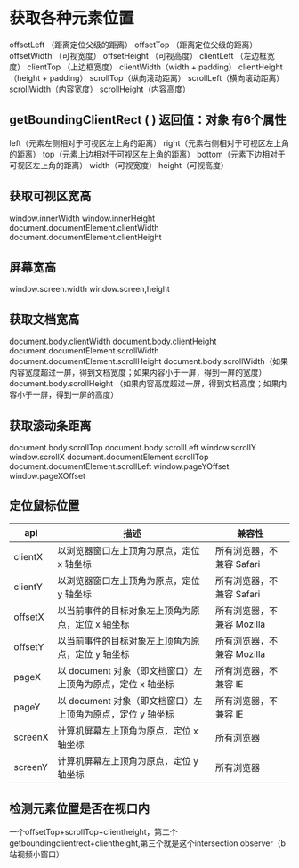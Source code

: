 # 获取各种元素位置

offsetLeft （距离定位父级的距离）
offsetTop （距离定位父级的距离）
offsetWidth （可视宽度）
offsetHeight （可视高度）
clientLeft （左边框宽度）
clientTop （上边框宽度）
clientWidth（width + padding）
clientHeight（height + padding）
scrollTop（纵向滚动距离）
scrollLeft（横向滚动距离）
scrollWidth（内容宽度）
scrollHeight（内容高度）

## getBoundingClientRect ( ) 返回值：对象 有6个属性

left（元素左侧相对于可视区左上角的距离）
right（元素右侧相对于可视区左上角的距离）
top（元素上边相对于可视区左上角的距离）
bottom（元素下边相对于可视区左上角的距离）
width（可视宽度）
height（可视高度）

## 获取可视区宽高

window.innerWidth
window.innerHeight
document.documentElement.clientWidth
document.documentElement.clientHeight

## 屏幕宽高

window.screen.width
window.screen,height

## 获取文档宽高

document.body.clientWidth
document.body.clientHeight
document.documentElement.scrollWidth
document.documentElement.scrollHeight
document.body.scrollWidth（如果内容宽度超过一屏，得到文档宽度；如果内容小于一屏，得到一屏的宽度）
document.body.scrollHeight （如果内容高度超过一屏，得到文档高度；如果内容小于一屏，得到一屏的高度）

## 获取滚动条距离

document.body.scrollTop
document.body.scrollLeft
window.scrollY
window.scrollX
document.documentElement.scrollTop
document.documentElement.scrollLeft
window.pageYOffset
window.pageXOffset

## 定位鼠标位置

|api| 描述|兼容性 |
|---|---|---|
|clientX |以浏览器窗口左上顶角为原点，定位 x 轴坐标 |所有浏览器，不兼容 Safari|
|clientY |以浏览器窗口左上顶角为原点，定位 y 轴坐标 |所有浏览器，不兼容 Safari|
|offsetX |以当前事件的目标对象左上顶角为原点，定位 x 轴坐标 |所有浏览器，不兼容 Mozilla
|offsetY |以当前事件的目标对象左上顶角为原点，定位 y 轴坐标 |所有浏览器，不兼容 Mozilla
|pageX |以 document 对象（即文档窗口）左上顶角为原点，定位 x 轴坐标 |所有浏览器，不兼容 IE
|pageY| 以 document 对象（即文档窗口）左上顶角为原点，定位 y 轴坐标 |所有浏览器，不兼容 IE
|screenX |计算机屏幕左上顶角为原点，定位 x 轴坐标| 所有浏览器
|screenY |计算机屏幕左上顶角为原点，定位 y 轴坐标| 所有浏览器

## 检测元素位置是否在视口内

一个offsetTop+scrollTop+clientheight，第二个getboundingclientrect+clientheight,第三个就是这个intersection observer（b站视频小窗口）
